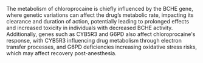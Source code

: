 The metabolism of chloroprocaine is chiefly influenced by the BCHE gene, where genetic variations can affect the drug’s metabolic rate, impacting its clearance and duration of action, potentially leading to prolonged effects and increased toxicity in individuals with decreased BCHE activity. Additionally, genes such as CYB5R3 and G6PD also affect chloroprocaine's response, with CYB5R3 influencing drug metabolism through electron transfer processes, and G6PD deficiencies increasing oxidative stress risks, which may affect recovery post-anesthesia.